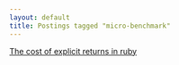 ```yaml
---
layout: default
title: Postings tagged "micro-benchmark"
---
```

[The cost of explicit returns in ruby](http://janesconference.github.com/KievII//2009/08/the-cost-of-explicit-returns-in-ruby)<br />
